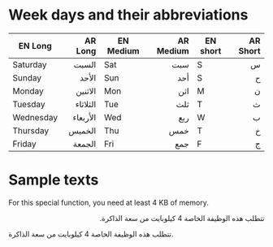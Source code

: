 # Week days and their abbreviations

|EN Long|AR Long|EN Medium|AR Medium|EN short|AR Short|
|-|-:|-|-:|-|-:|
|Saturday|السبت|Sat|سبت|S|س|
|Sunday|الأحد|Sun|أحد|S|ح|
|Monday|الاثنين|Mon|اثن|M|ن|
|Tuesday|الثلاثاء|Tue|ثلث|T|ث|
|Wednesday|الأربعاء|Wed|ربع|W|ب|
|Thursday|الخميس|Thu|خمس|T|خ|
|Friday|الجمعة|Fri|جمع|F|ج|

# Sample texts

For this special function, you need at least 4 KB of memory.

<p dir="rtl">تتطلب هذه الوظيفة الخاصة 4 كيلوبايت من سعة الذاكرة.</p>

تتطلب هذه الوظيفة الخاصة 4 كيلوبايت من سعة الذاكرة.
